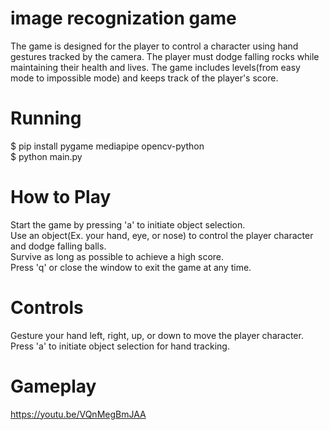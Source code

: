 # image recognization game
 The game is designed for the player to control a character using hand gestures tracked by the camera.  The player must dodge falling rocks while maintaining their 
 health and lives. The game includes levels(from easy mode to impossible mode) and keeps track of the player's score.  
# Running
 $ pip install pygame mediapipe opencv-python  
 $ python main.py  
# How to Play
 Start the game by pressing 'a' to initiate object selection.  
 Use an object(Ex. your hand, eye, or nose) to control the player character and dodge falling balls.  
 Survive as long as possible to achieve a high score.  
 Press 'q' or close the window to exit the game at any time.  
# Controls
 Gesture your hand left, right, up, or down to move the player character.  
 Press 'a' to initiate object selection for hand tracking.
# Gameplay
https://youtu.be/VQnMegBmJAA
